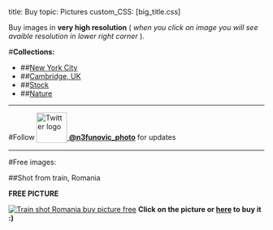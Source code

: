title: Buy
topic: Pictures
custom_CSS: [big_title.css]

<script type="text/javascript" src="https://gumroad.com/js/gumroad.js"></script>

Buy images in **very high resolution** ( *when you click on image you will see avaible resolution in lower right corner* ).

#**Collections:**

* ##[New York City](/pictures/nyc/)
* ##[Cambridge, UK](/pictures/cambridge/)
* ##[Stock](/pictures/stock/)
* ##[Nature](/pictures/nature/)

---

[n3funovic_photo]: https://twitter.com/n3funovic_photo

#Follow [<img src="https://twitter.com/images/resources/twitter-bird-dark-bgs.png" alt="Twitter logo" height="60" width="60" style="vertical-align: -35%" >  **@n3funovic_photo**][n3funovic_photo] for updates

---

#Free images:

##Shot from train, Romania

**FREE PICTURE**

[train]: https://gumroad.com/l/xImae 'Buy: Shot from train, Romania'

[![Train shot Romania buy picture free](http://farm9.staticflickr.com/8399/8634665744_f65a6526c7_h.jpg)][train]
**Click on the picture or [**here**][train] to buy it :)**